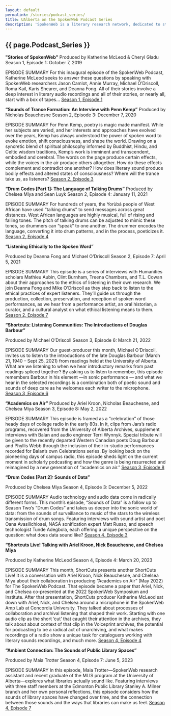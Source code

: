 ```yaml
---
layout: default
permalink: /stories/podcast_series/
title: UAlberta on the SpokenWeb Podcast Series
description: 'SpokenWeb is a literary research network, dedicated to studying literature through sound. But how did this project begin? What kinds of literary recordings inspired it and where were they found? And what happened next in order for these recordings to be heard?'
---
```


<h2 class='page-title'>{{ page.Podcast_Series }}</h2>



**"Stories of SpokenWeb"** 
Produced by Katherine McLeod & Cheryl Gladu
Season 1, Episode 1: October 7, 2019

EPISODE SUMMARY
For this inaugural episode of the SpokenWeb Podcast, Katherine McLeod seeks to answer these questions by speaking with SpokenWeb researchers Jason Camlot, Annie Murray, Michael O’Driscoll, Roma Kail, Karis Shearer, and Deanna Fong. All of their stories involve a deep interest in literary audio recordings and all of their stories, or nearly all, start with a box of tapes…
[Season 1, Episode 1](https://spokenweb.ca/podcast/episodes/stories-of-spokenweb/)

**“Sounds of Trance Formation: An Interview with Penn Kemp”**
Produced by Nicholas Beauchesne
Season 2, Episode 3: December 7, 2020

EPISODE SUMMARY
For Penn Kemp, poetry is magic made manifest. While her subjects are varied, and her interests and approaches have evolved over the years, Kemp has always understood the power of spoken word to evoke emotion, shift consciousness, and shape the world. Drawing on a syncretic blend of spiritual philosophy informed by Buddhist, Hindu, and Celtic wisdom traditions, Kemp’s work is imminent and transcendent, embodied and cerebral. The words on the page produce certain effects, while the voices in the air produce others altogether. How do these effects complement and contradict one another? How does literary sound produce bodily effects and altered states of consciousness? Where will the trance take us, as listeners?
[Season 2, Episode 3](https://spokenweb.ca/podcast/episodes/sounds-of-trance-formation-an-interview-with-penn-kemp/)

**“Drum Codes [Part 1]: The Language of Talking Drums”**
Produced by Chelsea Miya and Sean Luyk
Season 2, Episode 4: January 11, 2021

EPISODE SUMMARY
For hundreds of years, the Yorùbá people of West African have used “talking drums” to send messages across great distances. West African languages are highly musical, full of rising and falling tones. The pitch of talking drums can be adjusted to mimic these tones, so drummers can “speak” to one another. The drummer encodes the language, converting it into drum patterns, and in the process, poeticizes it. 
[Season 2, Episode 4](https://spokenweb.ca/podcast/episodes/drum-codes-pt-1-the-language-of-talking-drums/)

**“Listening Ethically to the Spoken Word”**

Produced by Deanna Fong and Michael O’Driscoll
Season 2, Episode 7: April 5, 2021

EPISODE SUMMARY
This episode is a series of interviews with Humanities scholars Mathieu Aubin, Clint Burnham, Treena Chambers, and T.L. Cowan about their approaches to the ethics of listening in their own research. We join Deanna Fong and Mike O’Driscoll as they step back to listen to the ethical practices of expert listeners. They’ll guide us through the production, collection, preservation, and reception of spoken word performances, as we hear from a performance artist, an oral historian, a curator, and a cultural analyst on what ethical listening means to them.
[Season 2, Episode 7](https://spokenweb.ca/podcast/episodes/listening-ethically-to-the-spoken-word/)


**“Shortcuts: Listening Communities: The Introductions of Douglas Barbour”**

Produced by Michael O’Driscoll
Season 3, Episode 6: March 21, 2022

EPISODE SUMMARY 
Our guest-producer this month, Michael O’Driscoll, invites us to listen to the introductions of the late Douglas Barbour (March 21, 1940 – Sept 25, 2021) from readings held at the University of Alberta. What are we listening to when we hear introductory remarks from past readings spliced together? By asking us to listen to remember, this episode remembers Barbour in his element —in sonic performance — and what we hear in the selected recordings is a combination both of poetic sound and sounds of deep care as he welcomes each writer to the microphone. 
[Season 3, Episode 6](https://spokenweb.ca/podcast/episodes/listening-communities-the-introductions-of-douglas-barbour/)


**“Academics on Air”**
Produced by Ariel Kroon, Nicholas Beauchesne, and Chelsea Miya
Season 3, Episode 8: May 2, 2022

EPISODE SUMMARY 
This episode is framed as a “celebration” of those heady days of college radio in the early 80s. In it, clips from Jars’s radio programs, recovered from the University of Alberta Archives, supplement interviews with Balan and audio engineer Terri Wynnyk. Special tribute will be given to the recently departed Western Canadian poets Doug Barbour and Phyllis Webb through the inclusion of their in-studio performances recorded for Balan’s own Celebrations series. By looking back on the pioneering days of campus radio, this episode sheds light on the current moment in scholarly podcasting and how the genre is being resurrected and reimagined by a new generation of “academics on air.”
[Season 3, Episode 8](https://spokenweb.ca/podcast/episodes/academics-on-air/)


**“Drum Codes [Part 2]: Sounds of Data”**

Produced by Chelsea Miya
Season 4, Episode 3: December  5, 2022

EPISODE SUMMARY 
Audio technology and audio data come in radically different forms. This month’s episode, “Sounds of Data” is a follow up to Season Two’s “Drum Codes” and takes us deeper into the sonic world of data: from the sounds of surveillance to music of the stars to the wireless transmission of drum songs. Featuring interviews with sound artist and poet Oana Avasilichioaei, NASA sonification expert Matt Russo, and speech technologist Tunde Adegbola, each offering a unique perspective on the question: what does data sound like?
[Season 4, Episode 3](https://spokenweb.ca/podcast/episodes/drum-codes-part-2-sounds-of-data/)


**“Shortcuts Live! Talking with Ariel Kroon, Nick Beauchesne, and Chelsea Miya**

Produced by Katherine McLeod
Season 4, Episode 4: March 20, 2023

EPISODE SUMMARY 
This month, ShortCuts presents another ShortCuts Live! It is a conversation with Ariel Kroon, Nick Beauchesne, and Chelsea Miya about their collaboration in producing “Academics on Air” (May 2022) for The SpokenWeb Podcast. That episode became a paper that Ariel, Nick, and Chelsea co-presented at the 2022 SpokenWeb Symposium and Institute. After that presentation, ShortCuts producer Katherine McLeod sat down with Ariel, Nick, and Chelsea around a microphone in the SpokenWeb Amp Lab at Concordia University. They talked about processes of collaboration and archival listening that shaped their work. Starting with one audio clip as the short ‘cut’ that caught their attention in the archives, they talk about about context of that clip in the Voiceprint archives, the potential for podcasting to be a radical act of unarchiving, and what makes recordings of a radio show a unique task for cataloguers working with literary sounds recordings, and much more.
[Season 4, Episode 4](https://spokenweb.ca/podcast/episodes/shortcuts-live-talking-with-ariel-kroon-nick-beauchesne-and-chelsea-miya/)


**“Ambient Connection: The Sounds of Public Library Spaces”**

Produced by Maia Trotter
Season 4, Episode 7: June 5, 2023

EPISODE SUMMARY
In this episode, Maia Trotter—SpokenWeb research assistant and recent graduate of the MLIS program at the University of Alberta—explores what libraries actually sound like. Featuring interviews with three staff members at the Edmonton Public Library Stanley A. Milner branch and her own personal reflections, this episode considers how the sounds of library spaces have changed over time, and the connection between those sounds and the ways that libraries can make us feel.
[Season 4, Episode 7](https://spokenweb.ca/podcast/episodes/ambient-connection-the-sounds-of-public-library-spaces/)







